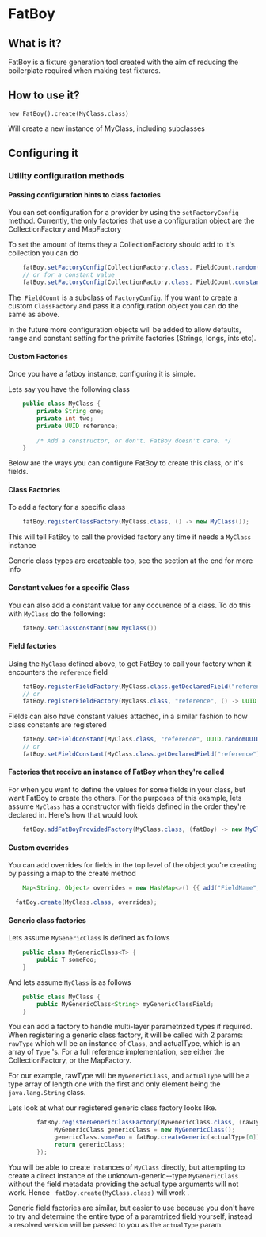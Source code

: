# FatBoy


## What is it?

FatBoy is a fixture generation tool created with the aim of reducing the boilerplate required when making test fixtures.

## How to use it?
```
new FatBoy().create(MyClass.class)
```

Will create a new instance of MyClass, including subclasses

## Configuring it


### Utility configuration methods

#### Passing configuration hints to class factories
 You can set configuration for a provider by using the ```setFactoryConfig``` method.
 Currently, the only factories that use a configuration object are the CollectionFactory and MapFactory

 To set the amount of items they a CollectionFactory should add to it's collection you can do
```java
    fatBoy.setFactoryConfig(CollectionFactory.class, FieldCount.random(0,5))
    // or for a constant value
    fatBoy.setFactoryConfig(CollectionFactory.class, FieldCount.constant(5))
```

The``` FieldCount``` is a subclass of ```FactoryConfig```. If you want to create a custom ```ClassFactory``` and pass it a configuration object you can do the same as above.

In the future more configuration objects will be added to allow defaults, range and constant setting for the primite factories (Strings, longs, ints etc).

#### Custom Factories
Once you have a fatboy instance, configuring it is simple. 

Lets say you have the following class

```java
    public class MyClass {
        private String one;
        private int two;
        private UUID reference;
        
		/* Add a constructor, or don't. FatBoy doesn't care. */
    }
```

Below are the ways you can configure FatBoy to create this class, or it's fields.

#### Class Factories

To add a factory for a specific class

```java
    fatBoy.registerClassFactory(MyClass.class, () -> new MyClass());
```

This will tell FatBoy to call the provided factory any time it needs a ```MyClass ```  instance

Generic class types are createable too, see the section at the end for more info

#### Constant values for a specific Class

You can also add a constant value for any occurence of a class. To do this with ```MyClass``` do the following:
```java
	fatBoy.setClassConstant(new MyClass())
```
#### Field factories

Using the ```MyClass``` defined above, to get FatBoy to call your factory when it encounters the ```reference``` field

```java
    fatBoy.registerFieldFactory(MyClass.class.getDeclaredField("reference"), () -> UUID.randomUUID())
    // or 
    fatBoy.registerFieldFactory(MyClass.class, "reference", () -> UUID.randomUUID())
```

Fields can also have constant values attached, in a similar fashion to how class constants are registered
```java
    fatBoy.setFieldConstant(MyClass.class, "reference", UUID.randomUUID())
    // or 
    fatBoy.setFieldConstant(MyClass.class.getDeclaredField("reference"), UUID.randomUUID())
```
#### Factories that receive an instance of FatBoy when they're called
For when you want to define the values for some fields in your class, but want FatBoy to create the others. For the purposes of this example, lets assume ```MyClass``` has a constructor with fields defined in the order they're declared in. Here's how that would look

```java
    fatBoy.addFatBoyProvidedFactory(MyClass.class, (fatBoy) -> new MyClass(fatBoy.create(String.class), 2, UUID.randomUUID())
```


#### Custom overrides

You can add overrides for fields in the top level of the object you're creating by passing a map to the create method

```java
    Map<String, Object> overrides = new HashMap<>() {{ add("FieldName", new SomeRandomClass() }} 

  fatBoy.create(MyClass.class, overrides);
```

#### Generic class factories

Lets assume ```MyGenericClass``` is defined as follows

```java
	public class MyGenericClass<T> {
	    public T someFoo;
	}
```

And lets assume ```MyClass``` is as follows
```java
	public class MyClass {
		public MyGenericClass<String> myGenericClassField;
	}
```

You can add a factory to handle multi-layer parametrized types if required. When registering a generic class factory, it will be called with 2 params: ```rawType``` which will be an instance of ```Class```, and actualType, which is an array of ```Type``` 's. For a full reference implementation, see either the CollectionFactory, or the MapFactory.

For our example, rawType will be ```MyGenericClass```, and ```actualType```  will be a type array of length one with the first and only element being the ```java.lang.String``` class.

Lets look at what our registered generic class factory looks like.
```java
        fatBoy.registerGenericClassFactory(MyGenericClass.class, (rawType, actualType) -> {
	         MyGenericClass genericClass = new MyGenericClass();
             genericClass.someFoo = fatBoy.createGeneric(actualType[0]);
             return genericClass;
        });
```

You will be able to create instances of ```MyClass``` directly, but attempting to create a direct instance of the unknown-generic--type ```MyGenericClass``` without the field metadata providing the actual type arguments will not work. Hence ``` fatBoy.create(MyClass.class)``` will work .

Generic field factories are similar, but easier to use because you don't have to try and determine the entire type of a paramtrized field yourself, instead a resolved version will be passed to you as the ```actualType``` param.
